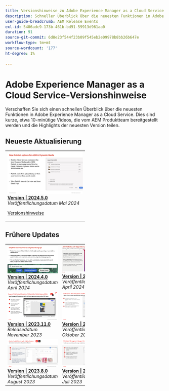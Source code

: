 ```yaml
---
title: Versionshinweise zu Adobe Experience Manager as a Cloud Service
description: Schneller Überblick über die neuesten Funktionen in Adobe Experience Manager as a Cloud Service
user-guide-breadcrumb: AEM Release Events
exl-id: 5406adc9-173b-461b-bd91-59913d961aa0
duration: 91
source-git-commit: 6d8e23f544f23b09f545eb2e09978b8bb26b647e
workflow-type: tm+mt
source-wordcount: '177'
ht-degree: 1%

---
```


# Adobe Experience Manager as a Cloud Service-Versionshinweise

Verschaffen Sie sich einen schnellen Überblick über die neuesten Funktionen in Adobe Experience Manager as a Cloud Service. Dies sind kurze, etwa 10-minütige Videos, die vom AEM Produktteam bereitgestellt werden und die Highlights der neuesten Version teilen.

## Neueste Aktualisierung

<table style="max-width: 50%;">
  <tr>
    <td>
      <a href="2024/2024-5-0.md">
        <img alt="Version 2024.5.0" src="2024/assets/2024-5-0-thumb.png" />
      </a>
      <div>
        <a href="2024/2024-5-0.md">
          <strong>Version | 2024.5.0</strong>
        </a>
      </div>
      <em>Veröffentlichungsdatum Mai 2024 </em>
      <p>
        <a href="https://experienceleague.adobe.com/docs/experience-manager-cloud-service/content/release-notes/release-notes/release-notes-current.html?lang=de">Versionshinweise</a>
      </p>
    </td>
  </tr>  
</table>

## Frühere Updates

<table style="max-width: 50%;">
  <tr>
    <td>
      <a href="2024/2024-4-0.md">
        <img alt="Version 2024.4.0" src="2024/assets/2024-4-0-thumb.png" />
      </a>
      <div>
        <a href="2024/2024-4-0.md">
          <strong>Version | 2024.4.0</strong>
        </a>
      </div>
      <em>Veröffentlichungsdatum April 2024 </em>
    </td>
    <td>
      <a href="2024/2024-3-0.md">
        <img alt="Version 2024.3.0" src="2024/assets/2024-3-0-thumb.png" />
      </a>
      <div>
        <a href="2024/2024-3-0.md">
          <strong>Version | 2024.3.0</strong>
        </a>
      </div>
      <em>Veröffentlichungsdatum April 2024 </em>
    </td>
    <td>
      <a href="2024/2024-1-0.md">
        <img alt="Version 2024.1.0" src="2024/assets/2024-1-0-thumb.png" />
      </a>
      <div>
        <a href="2024/2024-1-0.md">
          <strong>Version | 2024.1.0</strong>
          <br/>
        </a>
          <em>Veröffentlichungsdatum Januar 2024 </em>
      </div>
    </td>
  </tr>
  <tr>
    <td>
      <a href="2023/2023-11-0.md">
        <img alt="Version 2023.11.0" src="2023/assets/2023-11-0-thumb.png" />
      </a>
      <div>
        <a href="2023/2023-11-0.md">
          <strong>Version | 2023.11.0</strong>
          <br/>
        </a>
          <em>Releasedatum November 2023 </em>
      </div>
    </td>
    <td>
      <a href="2023/2023-10-0.md">
        <img alt="Version 2023.10.0" src="2023/assets/2023-10-0-thumb.png" />
      </a>
      <div>
        <a href="2023/2023-10-0.md">
          <strong>Version | 2023.10.0</strong>
          <br/>
        </a>
          <em>Veröffentlichungsdatum Oktober 2023 </em>
      </div>
    </td>
    <td>
      <a href="2023/2023-9-0.md">
        <img alt="Version 2023.9.0" src="2023/assets/2023-9-0-thumb.png" />
      </a>
      <div>
        <a href="2023/2023-9-0.md">
          <strong>Version | 2023.9.0</strong>
          <br/>
        </a>
          <em>Veröffentlichungsdatum September 2023 </em>
      </div>
    </td>
  </tr>
  <tr>    
    <td>
      <a href="2023/2023-8-0.md">
        <img alt="Version 2023.8.0" src="2023/assets/2023-8-0-thumb.png" />
      </a>
      <div>
        <a href="2023/2023-8-0.md">
          <strong>Version | 2023.8.0</strong>
          <br/>
        </a>
          <em>Veröffentlichungsdatum August 2023 </em>
      </div>
    </td>
    <td>
      <a href="2023/2023-7-0.md">
        <img alt="Version 2023.7.0" src="2023/assets/2023-7-0-thumb.png" />
      </a>
      <div>
        <a href="2023/2023-7-0.md">
          <strong>Version | 2023.7.0</strong>
          <br/>
        </a>
          <em>Veröffentlichungsdatum Juli 2023 </em>
      </div>
    </td>
    <td>
      <a href="2023/2023-6-0.md">
        <img alt="Version 2023.6.0" src="2023/assets/2023-6-0-thumb.png" />
      </a>
      <div>
        <a href="2023/2023-6-0.md">
          <strong>Version | 2023.6.0</strong>
          <br/>
        </a>
          <em>Veröffentlichungsdatum Juni 2023 </em>
      </div>
    </td>
  </tr>
</table>
